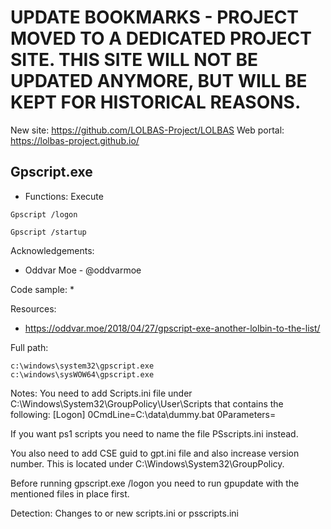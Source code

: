 # UPDATE BOOKMARKS - PROJECT MOVED TO A DEDICATED PROJECT SITE. THIS SITE WILL NOT BE UPDATED ANYMORE, BUT WILL BE KEPT FOR HISTORICAL REASONS.
New site: https://github.com/LOLBAS-Project/LOLBAS
Web portal: https://lolbas-project.github.io/ 
## Gpscript.exe

* Functions: Execute

```
Gpscript /logon    

Gpscript /startup    
```

Acknowledgements:
* Oddvar Moe - @oddvarmoe

Code sample:
*

Resources:
* https://oddvar.moe/2018/04/27/gpscript-exe-another-lolbin-to-the-list/


Full path:
```
c:\windows\system32\gpscript.exe
c:\windows\sysWOW64\gpscript.exe
```

Notes:
You need to add Scripts.ini file under C:\Windows\System32\GroupPolicy\User\Scripts that contains the following:
[Logon]
0CmdLine=C:\data\dummy.bat
0Parameters=

If you want ps1 scripts you need to name the file PSscripts.ini instead.

You also need to add CSE guid to gpt.ini file and also increase version number. This is located under C:\Windows\System32\GroupPolicy\.

Before running gpscript.exe /logon you need to run gpupdate with the mentioned files in place first.


Detection:
Changes to or new scripts.ini or psscripts.ini
 
